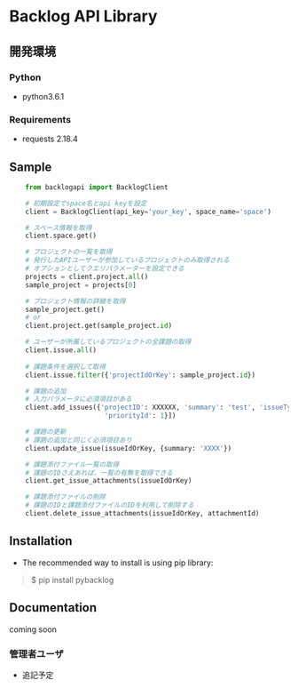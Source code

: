 # Backlog API Library
## 開発環境
### Python
* python3.6.1

### Requirements
* requests 2.18.4

## Sample
```python
    from backlogapi import BacklogClient

    # 初期設定でspace名とapi keyを設定
    client = BacklogClient(api_key='your_key', space_name='space')

    # スペース情報を取得
    client.space.get()

    # プロジェクトの一覧を取得
    # 発行したAPIユーザーが参加しているプロジェクトのみ取得される
    # オプションとしてクエリパラメーターを設定できる
    projects = client.project.all()
    sample_project = projects[0]

    # プロジェクト情報の詳細を取得
    sample_project.get()
    # or 
    client.project.get(sample_project.id)

    # ユーザーが所属しているプロジェクトの全課題の取得
    client.issue.all()
    
    # 課題条件を選択して取得
    client.issue.filter({'projectIdOrKey': sample_project.id})

    # 課題の追加
    # 入力パラメータに必須項目がある
    client.add_issues({'projectID': XXXXXX, 'summary': 'test', 'issueTypeId': 1,
                        'priorityId': 1}])

    # 課題の更新
    # 課題の追加と同じく必須項目あり
    client.update_issue(issueIdOrKey, {summary: 'XXXX'})

    # 課題添付ファイル一覧の取得
    # 課題のIDさえあれば、一覧の有無を取得できる
    client.get_issue_attachments(issueIdOrKey)

    # 課題添付ファイルの削除
    # 課題のIDと課題添付ファイルのIDを利用して削除する
    client.delete_issue_attachments(issueIdOrKey, attachmentId)

```

## Installation
- The recommended way to install is using pip library:
> $ pip install pybacklog


## Documentation
coming soon

### 管理者ユーザ
* 追記予定
